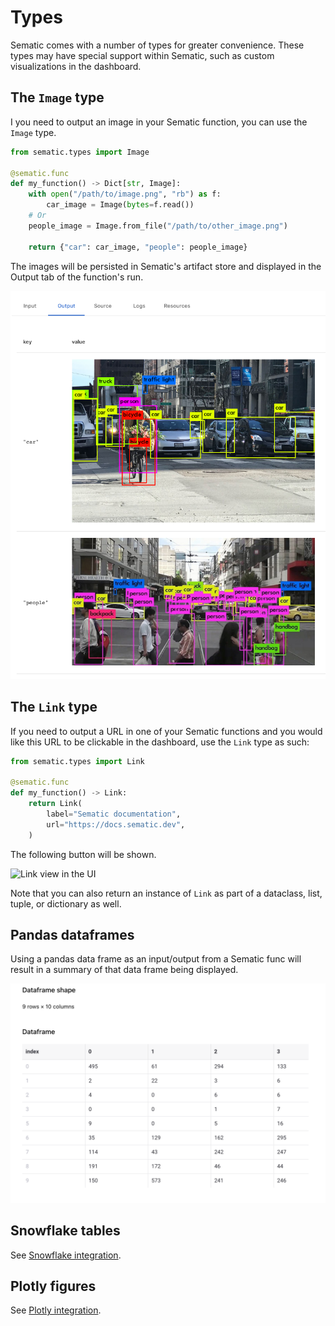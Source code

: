 # Types

Sematic comes with a number of types for greater convenience. These types may
have special support within Sematic, such as custom visualizations in the
dashboard.

## The `Image` type

I you need to output an image in your Sematic function, you can use the `Image` type.

```python
from sematic.types import Image

@sematic.func
def my_function() -> Dict[str, Image]:
    with open("/path/to/image.png", "rb") as f:
        car_image = Image(bytes=f.read())
    # Or
    people_image = Image.from_file("/path/to/other_image.png")

    return {"car": car_image, "people": people_image}
```

The images will be persisted in Sematic's artifact store and displayed in the Output tab of the function's run.

![Image type visualization](./images/ImageType.png)

## The `Link` type

If you need to output a URL in one of your Sematic functions and you would like
this URL to be clickable in the dashboard, use the `Link` type as such:

```python
from sematic.types import Link

@sematic.func
def my_function() -> Link:
    return Link(
        label="Sematic documentation",
        url="https://docs.sematic.dev",
    )
```

The following button will be shown.

![Link view in the UI](https://user-images.githubusercontent.com/429433/183307054-5361cb1d-fba2-4b81-80b4-fc73b817b1d9.png)

Note that you can also return an instance of `Link` as part of a dataclass,
list, tuple, or dictionary as well.

## Pandas dataframes

Using a pandas data frame as an input/output from a Sematic func will result in
a summary of that data frame being displayed.

![Data Frame view in the UI](./images/DataFrame.png)

## Snowflake tables

See [Snowflake integration](./snowflake.md).

## Plotly figures

See [Plotly integration](./plotly.md).
